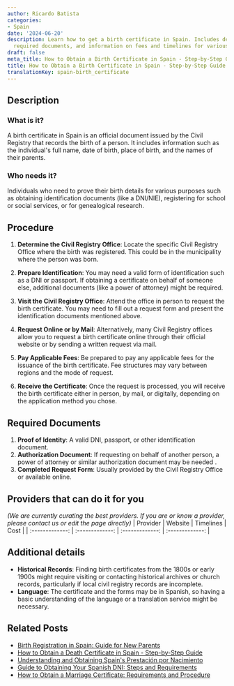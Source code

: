 ```yaml
---
author: Ricardo Batista
categories:
- Spain
date: '2024-06-20'
description: Learn how to get a birth certificate in Spain. Includes detailed steps,
  required documents, and information on fees and timelines for various request methods.
draft: false
meta_title: How to Obtain a Birth Certificate in Spain - Step-by-Step Guide
title: How to Obtain a Birth Certificate in Spain - Step-by-Step Guide
translationKey: spain-birth_certificate
---
```





## Description
### What is it?
A birth certificate in Spain is an official document issued by the Civil Registry that records the birth of a person. It includes information such as the individual's full name, date of birth, place of birth, and the names of their parents.

### Who needs it?
Individuals who need to prove their birth details for various purposes such as obtaining identification documents (like a DNI/NIE), registering for school or social services, or for genealogical research.

## Procedure
1. **Determine the Civil Registry Office**: Locate the specific Civil Registry Office where the birth was registered. This could be in the municipality where the person was born.

2. **Prepare Identification**: You may need a valid form of identification such as a DNI or passport. If obtaining a certificate on behalf of someone else, additional documents (like a power of attorney) might be required.

3. **Visit the Civil Registry Office**: Attend the office in person to request the birth certificate. You may need to fill out a request form and present the identification documents mentioned above.

4. **Request Online or by Mail**: Alternatively, many Civil Registry offices allow you to request a birth certificate online through their official website or by sending a written request via mail.

5. **Pay Applicable Fees**: Be prepared to pay any applicable fees for the issuance of the birth certificate. Fee structures may vary between regions and the mode of request.

6. **Receive the Certificate**: Once the request is processed, you will receive the birth certificate either in person, by mail, or digitally, depending on the application method you chose.

## Required Documents
1. **Proof of Identity**: A valid DNI, passport, or other identification document.
2. **Authorization Document**: If requesting on behalf of another person, a power of attorney or similar authorization document may be needed .
3. **Completed Request Form**: Usually provided by the Civil Registry Office or available online.

## Providers that can do it for you
_(We are currently curating the best providers. If you are or know a provider, please contact us or edit the page directly)_
| Provider        |     Website     |     Timelines    |       Cost      |
| :-------------: | :-------------: |  :-------------: | :-------------: |

## Additional details
- **Historical Records**: Finding birth certificates from the 1800s or early 1900s might require visiting or contacting historical archives or church records, particularly if local civil registry records are incomplete.
- **Language**: The certificate and the forms may be in Spanish, so having a basic understanding of the language or a translation service might be necessary.




## Related Posts

- [Birth Registration in Spain: Guide for New Parents](https://tramitit.com/guides/spain/birth_registration/)
- [How to Obtain a Death Certificate in Spain - Step-by-Step Guide](https://tramitit.com/guides/spain/death_certificate/)
- [Understanding and Obtaining Spain's Prestación por Nacimiento](https://tramitit.com/guides/spain/prestacion_por_nacimiento/)
- [Guide to Obtaining Your Spanish DNI: Steps and Requirements](https://tramitit.com/guides/spain/id_card_application/)
- [How to Obtain a Marriage Certificate: Requirements and Procedure](https://tramitit.com/guides/spain/marriage_certificate/)
